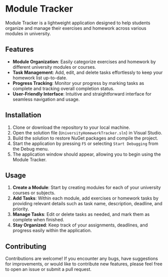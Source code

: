 # Module Tracker

Module Tracker is a lightweight application designed to help students organize and manage their exercises and homework across various modules in university.

## Features

- **Module Organization**: Easily categorize exercises and homework by different university modules or courses.
- **Task Management**: Add, edit, and delete tasks effortlessly to keep your homework list up-to-date.
- **Progress Tracking**: Monitor your progress by marking tasks as complete and tracking overall completion status.
- **User-Friendly Interface**: Intuitive and straightforward interface for seamless navigation and usage.

## Installation

1. Clone or download the repository to your local machine.
2. Open the solution file (`UniversityHomeworkTracker.sln`) in Visual Studio.
3. Build the solution to restore NuGet packages and compile the project.
4. Start the application by pressing `F5` or selecting `Start Debugging` from the Debug menu.
5. The application window should appear, allowing you to begin using the Module Tracker.


## Usage

1. **Create a Module**: Start by creating modules for each of your university courses or subjects.
2. **Add Tasks**: Within each module, add exercises or homework tasks by providing relevant details such as task name, description, deadline, and priority.
3. **Manage Tasks**: Edit or delete tasks as needed, and mark them as complete when finished.
4. **Stay Organized**: Keep track of your assignments, deadlines, and progress easily within the application.
## Contributing

Contributions are welcome! If you encounter any bugs, have suggestions for improvements, or would like to contribute new features, please feel free to open an issue or submit a pull request.
